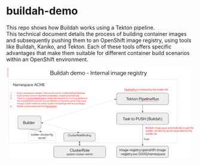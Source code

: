 # buildah-demo
This repo shows how Buildah works using a Tekton pipeline.  
This technical document details the process of building container images and subsequently pushing them to an OpenShift image registry, using tools like Buildah, Kaniko, and Tekton. Each of these tools offers specific advantages that make them suitable for different container build scenarios within an OpenShift environment.  

![Buildah Demo Diagram](docs/buildah-demo-diagram.png)